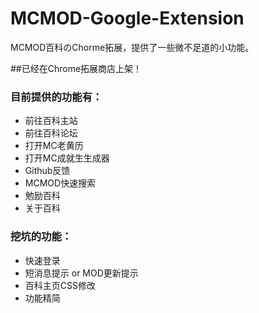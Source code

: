 # MCMOD-Google-Extension
MCMOD百科のChorme拓展，提供了一些微不足道的小功能。

##已经在Chrome拓展商店上架！

### 目前提供的功能有：

* 前往百科主站
* 前往百科论坛
* 打开MC老黄历
* 打开MC成就生生成器
* Github反馈
* MCMOD快速搜索
* 勉励百科
* 关于百科

### 挖坑的功能：

* 快速登录
* 短消息提示 or MOD更新提示
* 百科主页CSS修改
* 功能精简
